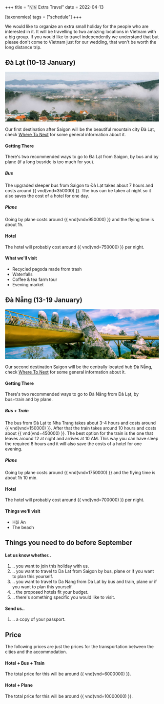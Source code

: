 +++
title = "🇻🇳 Extra Travel"
date = 2022-04-13

[taxonomies]
tags = ["schedule"]
+++

We would like to organize an extra small holiday for the people who are interested in it. It will be travelling to two amazing locations in Vietnam with a big group. If you would like to travel independently we understand that but please don't come to Vietnam just for our wedding, that won't be worth the long distance trip.

## Đà Lạt (10-13 January)

![](/da-lat.jpeg)

Our first destination after Saigon will be the beautiful mountain city Đà Lạt, check [Where To Next](../where-next) for some general information about it.

#### Getting There

There's two recommended ways to go to Đà Lạt from Saigon, by bus and by plane (if a long busride is too much for you).

##### Bus

The upgraded sleeper bus from Saigon to Đà Lạt takes about 7 hours and costs around {{ vnd(vnd=350000) }}. The bus can be taken at night so it also saves the cost of a hotel for one day.

##### Plane

Going by plane costs around {{ vnd(vnd=950000) }} and the flying time is about 1h.

#### Hotel

The hotel will probably cost around {{ vnd(vnd=750000) }} per night.

#### What we'll visit

- Recycled pagoda made from trash
- Waterfalls
- Coffee & tea farm tour
- Evening market

## Đà Nẵng (13-19 January)

![](/cauvang.jpg)

Our second destination Saigon will be the centrally located hub Đà Nẵng, check [Where To Next](../where-next) for some general information about it.

#### Getting There

There's two recommended ways to go to Đà Nẵng from Đà Lạt, by bus+train and by plane.

##### Bus + Train

The bus from Đà Lạt to Nha Trang takes about 3-4 hours and costs around {{ vnd(vnd=150000) }}. After that the train takes around 10 hours and costs about {{ vnd(vnd=450000) }}. The best option for the train is the one that leaves around 12 at night and arrives at 10 AM. This way you can have sleep the required 8 hours and it will also save the costs of a hotel for one evening.

##### Plane

Going by plane costs around {{ vnd(vnd=1750000) }} and the flying time is about 1h 10 min.

#### Hotel

The hotel will probably cost around {{ vnd(vnd=700000) }} per night.

#### Things we'll visit

- Hội An
- The beach

## Things you need to do before September

#### Let us know whether..

1. .. you want to join this holiday with us.
1. .. you want to travel to Da Lat from Saigon by bus, plane or if you want to plan this yourself.
1. .. you want to travel to Da Nang from Da Lat by bus and train, plane or if you want to plan this yourself.
1. .. the proposed hotels fit your budget.
1. .. there's something specific you would like to visit.

#### Send us..

1. .. a copy of your passport.

## Price

The following prices are just the prices for the transportation between the cities and the accommodation.

#### Hotel + Bus + Train

The total price for this will be around {{ vnd(vnd=6000000) }}.

#### Hotel + Plane

The total price for this will be around {{ vnd(vnd=10000000) }}.
